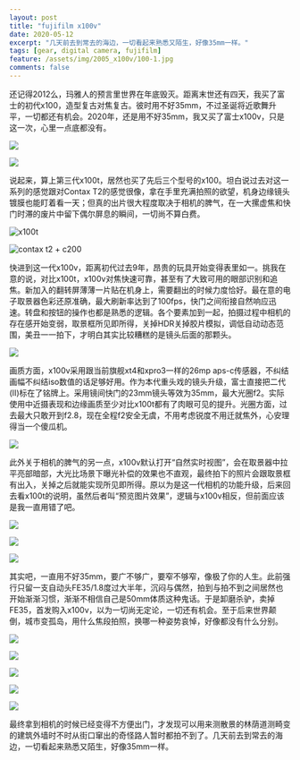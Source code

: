 ```yaml
---
layout: post
title: "fujifilm x100v"
date: 2020-05-12
excerpt: "几天前去到常去的海边，一切看起来熟悉又陌生，好像35mm一样。"
tags: [gear, digital camera, fujifilm]
feature: /assets/img/2005_x100v/100-1.jpg
comments: false
---
```


还记得2012么，玛雅人的预言里世界在年底毁灭。距离末世还有四天，我买了富士的初代x100，造型复古对焦复古。彼时用不好35mm，不过圣诞将近歌舞升平，一切都还有机会。2020年，还是用不好35mm，我又买了富士x100v，只是这一次，心里一点底都没有。

![](/assets/img/2005_x100v/100-2.jpg)

![](/assets/img/2005_x100v/100-3.jpg)

说起来，算上第三代x100t，居然也买了先后三个型号的x100。坦白说过去对这一系列的感觉跟对Contax T2的感觉很像，拿在手里充满拍照的欲望，机身边缘镜头镀膜也能盯着看一天；但真的出片很大程度取决于相机的脾气，在一大摞虚焦和快门时滞的废片中留下偶尔屏息的瞬间，一切尚不算白费。

![x100t](/assets/img/2005_x100v/100-4.jpg)

![contax t2 + c200](/assets/img/2005_x100v/100-5.jpg)

快进到这一代x100v，距离初代过去9年，昂贵的玩具开始变得表里如一。挑我在意的说，对比x100t，x100v对焦快速可靠，甚至有了大致可用的眼部识别和追焦。新加入的翻转屏薄薄一片贴在机身上，需要翻出的时候力度恰好。最在意的电子取景器色彩还原准确，最大刷新率达到了100fps，快门之间衔接自然响应迅速。转盘和按钮的操作也都是熟悉的逻辑。各个要素加到一起，拍摄过程中相机的存在感开始变弱，取景框所见即所得，关掉HDR关掉胶片模拟，调低自动动态范围，美丑一一拍下，才明白其实比较糟糕的是镜头后面的那颗头。

![](/assets/img/2005_x100v/100-6.jpg)

画质方面，x100v采用跟当前旗舰xt4和xpro3一样的26mp aps-c传感器，不纠结画幅不纠结iso数值的话足够好用。作为本代重头戏的镜头升级，富士直接把二代(II)标在了铭牌上。采用镜间快门的23mm镜头等效为35mm，最大光圈f2。实际使用中近摄表现和边缘画质至少对比x100t都有了肉眼可见的提升。光圈方面，过去最大只敢开到f2.8，现在全程f2安全无虞，不用考虑锐度不用迁就焦外，心安理得当一个傻瓜机。

![](/assets/img/2005_x100v/100-7.jpg)

此外关于相机的脾气的另一点，x100v默认打开“自然实时视图”，会在取景器中拉平亮部暗部，大光比场景下曝光补偿的效果也不直观，最终拍下的照片会跟取景框有出入，关掉之后就能实现所见即所得。原以为是这一代相机的功能升级，后来回去看x100t的说明，虽然后者叫“预览图片效果”，逻辑与x100v相反，但前面应该是我一直用错了吧。

![](/assets/img/2005_x100v/100-8.jpg)

![](/assets/img/2005_x100v/100-9.jpg)

![](/assets/img/2005_x100v/100-10.jpg)

其实吧，一直用不好35mm，要广不够广，要窄不够窄，像极了你的人生。此前强行只留一支自动头FE35/1.8度过大半年，沉闷与偶然，拍到与拍不到之间居然也开始渐渐习惯，渐渐不相信自己是50mm体质这种鬼话。于是卸磨杀驴，卖掉FE35，首发购入x100v，以为一切尚无定论，一切还有机会。至于后来世界颠倒，城市变孤岛，用什么焦段拍照，换哪一种姿势哀悼，好像都没有什么分别。

![](/assets/img/2005_x100v/100-11.jpg)

![](/assets/img/2005_x100v/100-12.jpg)

![](/assets/img/2005_x100v/100-13.jpg)

![](/assets/img/2005_x100v/100-14.jpg)

![](/assets/img/2005_x100v/100-15.jpg)

最终拿到相机的时候已经变得不方便出门，才发现可以用来测散景的林荫道测畸变的建筑外墙时不时从街口窜出的奇怪路人暂时都拍不到了。几天前去到常去的海边，一切看起来熟悉又陌生，好像35mm一样。


